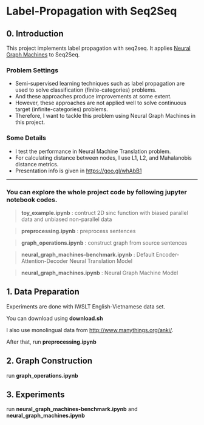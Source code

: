 # Label-Propagation with Seq2Seq

## 0. Introduction

This project implements label propagation with seq2seq.
It applies [Neural Graph Machines](https://arxiv.org/abs/1703.04818) to Seq2Seq.

### Problem Settings

* Semi-supervised learning techniques such as label propagation are used to solve classification (finite-categories) problems.
* And these approaches produce improvements at some extent.
* However, these approaches are not applied well to solve continuous target (infinite-categories) problems. 
* Therefore, I want to tackle this problem using Neural Graph Machines in this project.


### Some Details

* I test the performance in Neural Machine Translation problem.
* For calculating distance between nodes, I use L1, L2, and Mahalanobis distance metrics.
* Presentation info is given in https://goo.gl/whAbB1

----

### You can explore the whole project code by following jupyter notebook codes.

> **toy_example.ipynb** : contruct 2D sinc function with biased parallel data and unbiased non-parallel data

> **preprocessing.ipynb** : preprocess sentences

> **graph_operations.ipynb** : construct graph from source sentences

> **neural_graph_machines-benchmark.ipynb** : Default Encoder-Attention-Decoder Neural Translation Model

> **neural_graph_machines.ipynb** : Neural Graph Machine Model


## 1. Data Preparation

Experiments are done with IWSLT English-Vietnamese data set.

You can download using **download.sh**

I also use monolingual data from http://www.manythings.org/anki/.

After that, run **preprocessing.ipynb**

## 2. Graph Construction

run **graph_operations.ipynb**

## 3. Experiments

run **neural_graph_machines-benchmark.ipynb** and **neural_graph_machines.ipynb**
